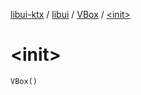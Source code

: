 [libui-ktx](../../index.md) / [libui](../index.md) / [VBox](index.md) / [&lt;init&gt;](./-init-.md)

# &lt;init&gt;

`VBox()`